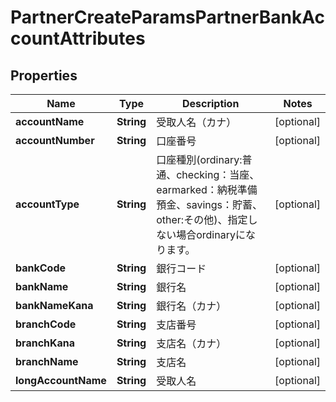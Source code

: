 

# PartnerCreateParamsPartnerBankAccountAttributes


## Properties

Name | Type | Description | Notes
------------ | ------------- | ------------- | -------------
**accountName** | **String** | 受取人名（カナ） |  [optional]
**accountNumber** | **String** | 口座番号 |  [optional]
**accountType** | **String** | 口座種別(ordinary:普通、checking：当座、earmarked：納税準備預金、savings：貯蓄、other:その他)、指定しない場合ordinaryになります。 |  [optional]
**bankCode** | **String** | 銀行コード |  [optional]
**bankName** | **String** | 銀行名 |  [optional]
**bankNameKana** | **String** | 銀行名（カナ） |  [optional]
**branchCode** | **String** | 支店番号 |  [optional]
**branchKana** | **String** | 支店名（カナ） |  [optional]
**branchName** | **String** | 支店名 |  [optional]
**longAccountName** | **String** | 受取人名 |  [optional]



